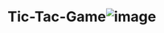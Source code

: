 # Tic-Tac-Game![image](https://github.com/user-attachments/assets/34e66088-299a-49c1-9680-f1f98d1f8663)
